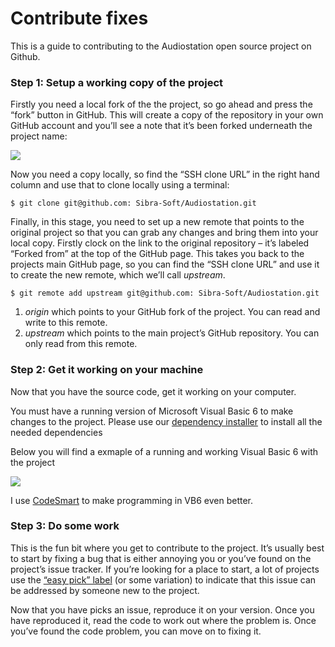 # Contribute fixes

This is a guide to contributing to the Audiostation open source project on Github.

### Step 1: Setup a working copy of the project

Firstly you need a local fork of the the project, so go ahead and press the “fork” button in GitHub. This will create a copy of the repository in your own GitHub account and you’ll see a note that it’s been forked underneath the project name:

![](https://www.audiostation.org/images/iVXpcfrOGh.png)

Now you need a copy locally, so find the “SSH clone URL” in the right hand column and use that to clone locally using a terminal:

```batch
$ git clone git@github.com: Sibra-Soft/Audiostation.git
```

Finally, in this stage, you need to set up a new remote that points to the original project so that you can grab any changes and bring them into your local copy. Firstly clock on the link to the original repository – it’s labeled “Forked from” at the top of the GitHub page. This takes you back to the projects main GitHub page, so you can find the “SSH clone URL” and use it to create the new remote, which we’ll call *upstream*.

```batch
$ git remote add upstream git@github.com: Sibra-Soft/Audiostation.git
```

1. *origin* which points to your GitHub fork of the project. You can read and write to this remote.
2. *upstream* which points to the main project’s GitHub repository. You can only read from this remote.

### Step 2: Get it working on your machine

Now that you have the source code, get it working on your computer.

You must have a running version of Microsoft Visual Basic 6 to make changes to the project. Please use our [dependency installer](/Resources/audiostation-dependency-setup-20.zip) to install all the needed dependencies

Below you will find a exmaple of a running and working Visual Basic 6 with the project

![](https://www.audiostation.org/images/sSfBQv9.png)

I use [CodeSmart](https://www.axtools.com/products-codesmart-vb6.php) to make programming in VB6 even better.

### Step 3: Do some work

This is the fun bit where you get to contribute to the project. It’s usually best to start by fixing a bug that is either annoying you or you’ve found on the project’s issue tracker. If you’re looking for a place to start, a lot of projects use the [“easy pick” label](http://seld.be/notes/encouraging-contributions-with-the-easy-pick-label) (or some variation) to indicate that this issue can be addressed by someone new to the project.

Now that you have picks an issue, reproduce it on your version. Once you have reproduced it, read the code to work out where the problem is. Once you’ve found the code problem, you can move on to fixing it.

